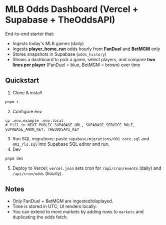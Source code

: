 # MLB Odds Dashboard (Vercel + Supabase + TheOddsAPI)

End-to-end starter that:
- Ingests today's MLB games (daily)
- Ingests **player_home_run** odds hourly from **FanDuel** and **BetMGM** only
- Stores snapshots in Supabase (`odds_history`)
- Shows a dashboard to pick a game, select players, and compare **two lines per player** (FanDuel = blue, BetMGM = brown) over time

## Quickstart

1) Clone & install
```bash
pnpm i
```
2) Configure env
```
cp .env.example .env.local
# fill in NEXT_PUBLIC_SUPABASE_URL, SUPABASE_SERVICE_ROLE, SUPABASE_ANON_KEY, THEODDSAPI_KEY
```
3) Run SQL migrations: paste `supabase/migrations/001_core.sql` and `002_rls.sql` into Supabase SQL editor and run.
4) Dev
```bash
pnpm dev
```
5) Deploy to Vercel; `vercel.json` sets cron for `/api/cron/events` (daily) and `/api/cron/odds` (hourly).

## Notes
- Only FanDuel + BetMGM are ingested/displayed.
- Time is stored in UTC; UI renders locally.
- You can extend to more markets by adding rows to `markets` and duplicating the odds fetch.
